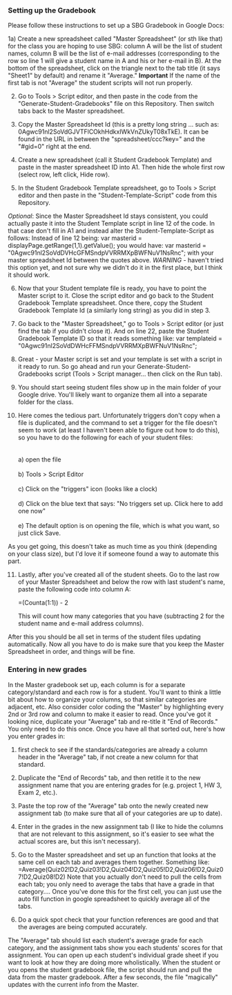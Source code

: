 <h3> Setting up the Gradebook </h3>

Please follow these instructions to set up a SBG Gradebook in Google Docs:

1a) Create a new spreadsheet called "Master Spreadsheet" (or sth like that) for the class you are hoping to use SBG: column A will be the list of student names, column B will be the list of e-mail addresses (corresponding to the row so line 1 will give a student name in A and his or her e-mail in B).  At the bottom of the spreadsheet, click on the triangle next to the tab title (it says "Sheet1" by default) and rename it "Average."  **Important** If the name of the first tab is not "Average" the student scripts will not run properly.

2) Go to Tools > Script editor, and then paste in the code from the "Generate-Student-Gradebooks" file on this Repository.  Then switch tabs back to the Master spreadsheet.

3) Copy the Master Spreadsheet Id (this is a pretty long string ... 
such as: 0Agwc91nl2SoVdGJVTFlCOkhHdkxIWkVnZUkyT08xTkE). It can be found in the URL in between 
the "spreadsheet/ccc?key=" and the "#gid=0" right at the end.

4) Create a new spreadsheet (call it Student Gradebook Template) and paste in the master spreadsheet ID into A1.  Then hide the whole first row (select row, left click, Hide row).

5) In the Student Gradebook Template spreadsheet, go to Tools > Script editor and then paste in the "Student-Template-Script" code from this Repository.  

_Optional_: 
Since the Master Spreadsheet Id stays consistent, you could actually paste it into the Student Template script in line 12 of the code.  In that case don't fill in A1 and instead alter the Student-Template-Script as follows: 
Instead of line 12 being: 
var masterid = displayPage.getRange(1,1).getValue(); 
you would have: 
var masterid = "0Agwc91nl2SoVdDVHcGFMSndpVVRRMXpBWFNuV1NsRnc"; 
with your master spreadsheet Id between the quotes above.
_WARNING_ - haven't tried this option yet, and not sure why we didn't do it in the first place, but I think it should work.


6) Now that your Student template file is ready, you have to point the Master script to it. Close the script editor and go back to the Student Gradebook Template spreadsheet.  Once there, copy the Student Gradebook Template Id (a similarly long string) as you did in step 3.

7) Go back to the "Master Spreadsheet," go to Tools > Script editor (or just find the tab if you didn't close it).  And on line 22, paste the Student Gradebook Template ID so that it reads something like:
  var templateid = "0Agwc91nl2SoVdDWHcFFMSndpVVRRMXpBWFNuV1NsRnc";

8) Great - your Master script is set and your template is set with a script in it ready to run.  So go ahead and run your Generate-Student-Gradebooks script (Tools > Script manager... then click on the Run tab).

9) You should start seeing student files show up in the main folder of your Google drive.  You'll likely want to organize them all into a separate folder for the class.

10) Here comes the tedious part. Unfortunately triggers don't copy when a file is duplicated, and the command to set a trigger for the file doesn't seem to work (at least I haven't been able to figure out how to do this), so you have to do the following for each of your student files:
 <br> </br>
 <br>a) open the file </br>
 <br>b) Tools > Script Editor </br>
 <br>c) Click on the "triggers" icon (looks like a clock)</br>
 <br>d) Click on the blue text that says: "No triggers set up. Click here to add one now"</br>
 <br>e) The default option is on opening the file, which is what you want, so just click Save.</br>
 
As you get going, this doesn't take as much time as you think (depending on your class size), but I'd love it if someone found a way to automate this part.

11) Lastly, after you've created all of the student sheets.  Go to the last row of your Master Spreadsheet and below the row with last student's name, paste the following code into column A: <p>
=(Counta(1:1)) - 2 </p>
This will count how many categories that you have (subtracting 2 for the student name and e-mail address columns). 

After this you should be all set in terms of the student files updating automatically. Now all you have to do is make sure that you keep the Master Spreadsheet in order, and things will be fine.


<h3> Entering in new grades </h3>
In the Master gradebook set up, each column is for a separate category/standard and each row is for a student. You'll want to think a little bit about how to organize your columns, so that similar categories are adjacent, etc. Also consider color coding the "Master" by highlighting every 2nd or 3rd row and column to make it easier to read.  Once you've got it looking nice, duplicate your "Average" tab and re-title it "End of Records."  You only need to do this once. Once you have all that sorted out, here's how you enter grades in:

1) first check to see if the standards/categories are already a column header in the "Average" tab, if not create a new column for that standard.

2) Duplicate the "End of Records" tab, and then retitle it to the new assignment name that you are entering grades for (e.g. project 1, HW 3, Exam 2, etc.).

2) Paste the top row of the "Average" tab onto the newly created new assignment tab (to make sure that all of your categories are up to date).

3) Enter in the grades in the new assignment tab (I like to hide the columns that are not relevant to this assignment, so it's easier to see what the actual scores are, but this isn't necessary).  

4) Go to the Master spreadsheet and set up an function that looks at the same cell on each tab and averages them together.  Something like: 
=Average(Quiz02!D2,Quiz03!D2,Quiz04!D2,Quiz05!D2,Quiz06!D2,Quiz07!D2,Quiz08!D2)
Note that you actually don't need to pull the cells from each tab; you only need to average the tabs that have a grade in that category.... Once you've done this for the first cell, you can just use the auto fill function in google spreadsheet to quickly average all of the tabs.

5) Do a quick spot check that your function references are good and that the averages are being computed accurately.  

The "Average" tab should list each student's average grade for each category, and the assignment tabs show you each students' scores for that assignment.  You can open up each student's individual grade sheet if you want to look at how they are doing more wholistically. When the student or you opens the student gradebook file, the script should run and pull the data from the master gradebook. After a few seconds, the file "magically" updates with the current info from the Master.



  
